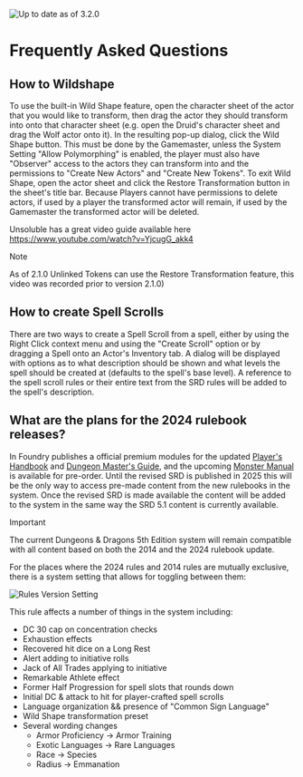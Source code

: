![Up to date as of 3.2.0](https://img.shields.io/static/v1?label=dnd5e&message=3.2.0&color=informational)

# Frequently Asked Questions

## How to Wildshape
To use the built-in Wild Shape feature, open the character sheet of the actor that you would like to transform, then drag the actor they should transform into onto that character sheet (e.g. open the Druid's character sheet and drag the Wolf actor onto it). In the resulting pop-up dialog, click the Wild Shape button. This must be done by the Gamemaster, unless the System Setting "Allow Polymorphing" is enabled, the player must also have "Observer" access to the actors they can transform into and the permissions to "Create New Actors" and "Create New Tokens". To exit Wild Shape, open the actor sheet and click the Restore Transformation button in the sheet's title bar. Because Players cannot have permissions to delete actors, if used by a player the transformed actor will remain, if used by the Gamemaster the transformed actor will be deleted.

Unsoluble has a great video guide available here https://www.youtube.com/watch?v=YjcugG_akk4

> [!NOTE]
> As of 2.1.0 Unlinked Tokens can use the Restore Transformation feature, this video was recorded prior to version 2.1.0)

## How to create Spell Scrolls
There are two ways to create a Spell Scroll from a spell, either by using the Right Click context menu and using the "Create Scroll" option or by dragging a Spell onto an Actor's Inventory tab. A dialog will be displayed with options as to what description should be shown and what levels the spell should be created at (defaults to the spell's base level). A reference to the spell scroll rules or their entire text from the SRD rules will be added to the spell's description.

## What are the plans for the 2024 rulebook releases?
In Foundry publishes a official premium modules for the updated [Player's Handbook](http://foundryvtt.com/packages/dnd-players-handbook) and [Dungeon Master's Guide](https://foundryvtt.com/packages/dnd-dungeon-masters-guide), and the upcoming [Monster Manual](https://foundryvtt.com/packages/dnd-monster-manual) is available for pre-order. Until the revised SRD is published in 2025 this will be the only way to access pre-made content from the new rulebooks in the system. Once the revised SRD is made available the content will be added to the system in the same way the SRD 5.1 content is currently available.

> [!IMPORTANT]
> The current Dungeons & Dragons 5th Edition system will remain compatible with all content based on both the 2014 and the 2024 rulebook update.

For the places where the 2024 rules and 2014 rules are mutually exclusive, there is a system setting that allows for toggling between them:

![Rules Version Setting](https://raw.githubusercontent.com/foundryvtt/dnd5e/publish-wiki/wiki/images/settings/rules-version.jpg)

This rule affects a number of things in the system including:
 - DC 30 cap on concentration checks
 - Exhaustion effects
 - Recovered hit dice on a Long Rest
 - Alert adding to initiative rolls
 - Jack of All Trades applying to initiative
 - Remarkable Athlete effect
 - Former Half Progression for spell slots that rounds down
 - Initial DC & attack to hit for player-crafted spell scrolls
 - Language organization && presence of "Common Sign Language"
 - Wild Shape transformation preset
 - Several wording changes
   - Armor Proficiency -> Armor Training
   - Exotic Languages -> Rare Languages
   - Race -> Species
   - Radius -> Emmanation
